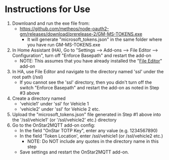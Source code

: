 # Instructions for Use
1. Downloand and run the exe file from: 
    * https://github.com/metheos/node-oauth2-gm/releases/download/prerelease-2/GM-MS-TOKENS.exe
      * It will generate "microsoft_tokens.json" in the same folder where you have run GM-MS-TOKENS.exe
2. In Home Assistant (HA), Go to "Settings --> Add-ons --> File Editor --> Configuration", turn off "Enforce Basepath" and restart the add-on
    * NOTE: This assumes that you have already installed the "[File Editor](https://github.com/home-assistant/addons/tree/master/configurator)" add-on
3. In HA, use File Editor and navigate to the directory named 'ssl' under the root path (/ssl)
    * If you cannot see the 'ssl' directory, then you didn't turn off the switch "Enforce Basepath" and restart the add-on as noted in Step #3 above
4. Create a directory named
    * 'vehicle1' under 'ssl' for Vehicle 1
    * 'vehicle2' under 'ssl' for Vehicle 2 etc.
5. Upload the "microsoft_tokens.json" file generated in Step #1 above into the '/ssl/vehicle1' (or '/ssl/vehicle2' etc.) directory
6. Go to the OnStar2MQTT add-on config:
    * In the field "OnStar TOTP Key", enter any value (e.g. 1234567890)
    * In the field 'Token Location', enter /ssl/vehicle1 (or /ssl/vehicle2 etc.)
      * NOTE: Do NOT include any quotes in the directory name in this step
    * Save settings and restart the OnStar2MQTT add-on.
